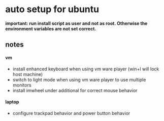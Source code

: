 # auto setup for ubuntu


**important: run install script as user and not as root. Otherwise the environment variables are not set correct.**


## notes
#### vm
-   install enhanced keyboard when using vm ware player (win+l will lock host machine)
-   switch to light mode when using vm ware player to use multiple monitors
-   install imwheel under additional for correct mouse behavior

#### laptop
- configure trackpad behavior and power button behavior

